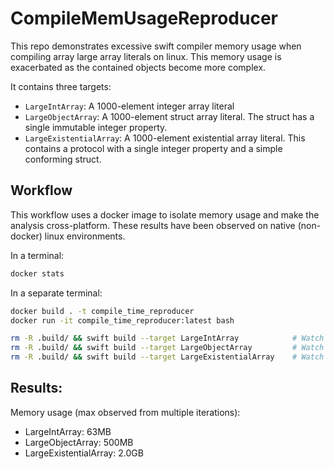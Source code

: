 # CompileMemUsageReproducer

This repo demonstrates excessive swift compiler memory usage when compiling array large array literals on linux.
This memory usage is exacerbated as the contained objects become more complex.

It contains three targets:
- `LargeIntArray`: A 1000-element integer array literal
- `LargeObjectArray`: A 1000-element struct array literal. The struct has a single immutable integer property. 
- `LargeExistentialArray`: A 1000-element existential array literal. This contains a protocol with a single integer property
and a simple conforming struct. 

## Workflow

This workflow uses a docker image to isolate memory usage and make the analysis cross-platform. These results have been observed
on native (non-docker) linux environments.

In a terminal:

```bash
docker stats
```

In a separate terminal:

```bash
docker build . -t compile_time_reproducer
docker run -it compile_time_reproducer:latest bash

rm -R .build/ && swift build --target LargeIntArray            # Watch container memory usage in other terminal
rm -R .build/ && swift build --target LargeObjectArray         # Watch container memory usage in other terminal
rm -R .build/ && swift build --target LargeExistentialArray    # Watch container memory usage in other terminal
```

## Results:

Memory usage (max observed from multiple iterations):
- LargeIntArray: 63MB
- LargeObjectArray: 500MB
- LargeExistentialArray: 2.0GB
